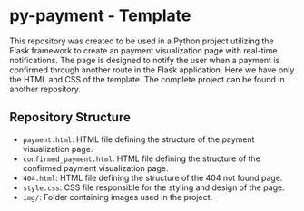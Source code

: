 # py-payment - Template

This repository was created to be used in a Python project utilizing the Flask framework to create an payment visualization page with real-time notifications. The page is designed to notify the user when a payment is confirmed through another route in the Flask application. Here we have only the HTML and CSS of the template. The complete project can be found in another repository.

## Repository Structure

- `payment.html`: HTML file defining the structure of the payment visualization page.
- `confirmed_payment.html`: HTML file defining the structure of the confirmed payment visualization page.
- `404.html`: HTML file defining the structure of the 404 not found page.
- `style.css`: CSS file responsible for the styling and design of the page.
- `img/`: Folder containing images used in the project.
